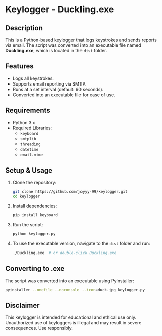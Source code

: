 # Keylogger - Duckling.exe

## Description
This is a Python-based keylogger that logs keystrokes and sends reports via email. The script was converted into an executable file named **Duckling.exe**, which is located in the `dist` folder. 

## Features
- Logs all keystrokes.
- Supports email reporting via SMTP.
- Runs at a set interval (default: 60 seconds).
- Converted into an executable file for ease of use.

## Requirements
- Python 3.x
- Required Libraries:
  - `keyboard`
  - `smtplib`
  - `threading`
  - `datetime`
  - `email.mime`

## Setup & Usage
1. Clone the repository:
   ```sh
   git clone https://github.com/joyyy-99/keylogger.git
   cd keylogger
   ```

2. Install dependencies:
   ```sh
   pip install keyboard
   ```

3. Run the script:
   ```sh
   python keylogger.py
   ```

4. To use the executable version, navigate to the `dist` folder and run:
   ```sh
   ./Duckling.exe  # or double-click Duckling.exe
   ```

## Converting to .exe
The script was converted into an executable using PyInstaller:
```sh
pyinstaller --onefile --noconsole --icon=duck.jpg keylogger.py
```

## Disclaimer
This keylogger is intended for educational and ethical use only. Unauthorized use of keyloggers is illegal and may result in severe consequences. Use responsibly.



